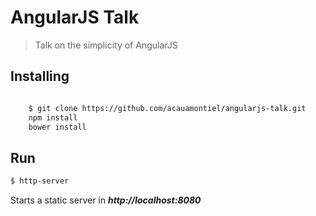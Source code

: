 AngularJS Talk
==============

> Talk on the simplicity of AngularJS


Installing
----------

```bash

	$ git clone https://github.com/acauamontiel/angularjs-talk.git
	npm install
	bower install
```

Run
---

```bash
$ http-server
```

Starts a static server in ***http://localhost:8080***